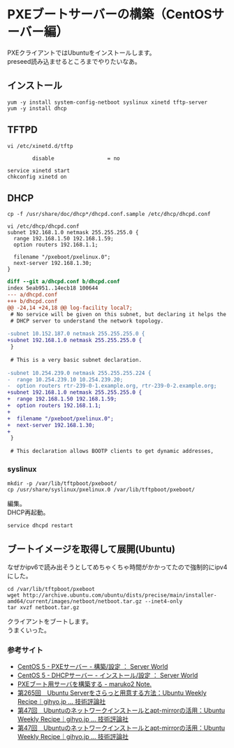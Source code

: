 # PXEブートサーバーの構築（CentOSサーバー編）

PXEクライアントではUbuntuをインストールします。  
preseed読み込ませるところまでやりたいなあ。

## インストール

```
yum -y install system-config-netboot syslinux xinetd tftp-server 
yum -y install dhcp
```

## TFTPD

```
vi /etc/xinetd.d/tftp 

        disable                 = no

service xinetd start
chkconfig xinetd on 

```

## DHCP

```
cp -f /usr/share/doc/dhcp*/dhcpd.conf.sample /etc/dhcp/dhcpd.conf
```

```
vi /etc/dhcp/dhcpd.conf
subnet 192.168.1.0 netmask 255.255.255.0 {
  range 192.168.1.50 192.168.1.59;
  option routers 192.168.1.1;

  filename "/pxeboot/pxelinux.0";
  next-server 192.168.1.30;
}
```


```diff
diff --git a/dhcpd.conf b/dhcpd.conf
index 5eab951..14ecb18 100644
--- a/dhcpd.conf
+++ b/dhcpd.conf
@@ -24,14 +24,18 @@ log-facility local7;
 # No service will be given on this subnet, but declaring it helps the 
 # DHCP server to understand the network topology.
 
-subnet 10.152.187.0 netmask 255.255.255.0 {
+subnet 192.168.1.0 netmask 255.255.255.0 {
 }
 
 # This is a very basic subnet declaration.
 
-subnet 10.254.239.0 netmask 255.255.255.224 {
-  range 10.254.239.10 10.254.239.20;
-  option routers rtr-239-0-1.example.org, rtr-239-0-2.example.org;
+subnet 192.168.1.0 netmask 255.255.255.0 {
+  range 192.168.1.50 192.168.1.59;
+  option routers 192.168.1.1;
+
+  filename "/pxeboot/pxelinux.0";
+  next-server 192.168.1.30;
+
 }
 
 # This declaration allows BOOTP clients to get dynamic addresses,

```

### syslinux

```
mkdir -p /var/lib/tftpboot/pxeboot/
cp /usr/share/syslinux/pxelinux.0 /var/lib/tftpboot/pxeboot/
```

編集。  
DHCP再起動。

```
service dhcpd restart
```

## ブートイメージを取得して展開(Ubuntu)

なぜかipv6で読み出そうとしてめちゃくちゃ時間がかかってたので強制的にipv4にした。

```
cd /var/lib/tftpboot/pxeboot
wget http://archive.ubuntu.com/ubuntu/dists/precise/main/installer-amd64/current/images/netboot/netboot.tar.gz --inet4-only
tar xvzf netboot.tar.gz
```

クライアントをブートします。  
うまくいった。

### 参考サイト

- [CentOS 5 - PXEサーバー - 構築/設定 ： Server World](http://www.server-world.info/query?os=CentOS_5&p=pxe)
- [CentOS 5 - DHCPサーバー - インストール/設定 ： Server World](http://www.server-world.info/query?os=CentOS_5&p=dhcp)
- [PXEブート用サーバを構築する - maruko2 Note.](http://www.maruko2.com/mw/PXE%E3%83%96%E3%83%BC%E3%83%88%E7%94%A8%E3%82%B5%E3%83%BC%E3%83%90%E3%82%92%E6%A7%8B%E7%AF%89%E3%81%99%E3%82%8B)
- [第265回　Ubuntu Serverをさらっと用意する方法：Ubuntu Weekly Recipe｜gihyo.jp … 技術評論社](http://gihyo.jp/admin/serial/01/ubuntu-recipe/0265)
- [第47回　Ubuntuのネットワークインストールとapt-mirrorの活用：Ubuntu Weekly Recipe｜gihyo.jp … 技術評論社](http://gihyo.jp/admin/serial/01/ubuntu-recipe/0047)
- [第47回　Ubuntuのネットワークインストールとapt-mirrorの活用：Ubuntu Weekly Recipe｜gihyo.jp … 技術評論社](http://gihyo.jp/admin/serial/01/ubuntu-recipe/0047?page=2)
